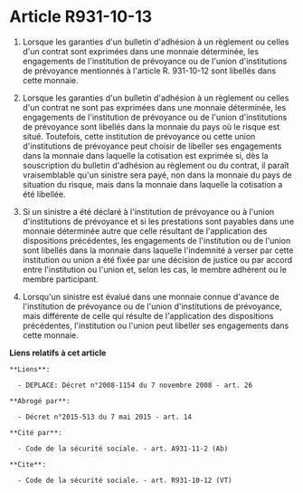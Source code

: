 # Article R931-10-13

1. Lorsque les garanties d'un bulletin d'adhésion à un règlement ou celles d'un contrat sont exprimées dans une monnaie
déterminée, les engagements de l'institution de prévoyance ou de l'union d'institutions de prévoyance mentionnés à l'article
R. 931-10-12 sont libellés dans cette monnaie.

2. Lorsque les garanties d'un bulletin d'adhésion à un règlement ou celles d'un contrat ne sont pas exprimées dans une
monnaie déterminée, les engagements de l'institution de prévoyance ou de l'union d'institutions de prévoyance sont libellés
dans la monnaie du pays où le risque est situé. Toutefois, cette institution de prévoyance ou cette union d'institutions de
prévoyance peut choisir de libeller ses engagements dans la monnaie dans laquelle la cotisation est exprimée si, dès la
souscription du bulletin d'adhésion au règlement ou du contrat, il paraît vraisemblable qu'un sinistre sera payé, non dans la
monnaie du pays de situation du risque, mais dans la monnaie dans laquelle la cotisation a été libellée.

3. Si un sinistre a été déclaré à l'institution de prévoyance ou à l'union d'institutions de prévoyance et si les prestations
sont payables dans une monnaie déterminée autre que celle résultant de l'application des dispositions précédentes, les
engagements de l'institution ou de l'union sont libellés dans la monnaie dans laquelle l'indemnité à verser par cette
institution ou union a été fixée par une décision de justice ou par accord entre l'institution ou l'union et, selon les cas,
le membre adhérent ou le membre participant.

4. Lorsqu'un sinistre est évalué dans une monnaie connue d'avance de l'institution de prévoyance ou de l'union d'institutions
de prévoyance, mais différente de celle qui résulte de l'application des dispositions précédentes, l'institution ou l'union
peut libeller ses engagements dans cette monnaie.

**Liens relatifs à cet article**

	**Liens**:

	  - DEPLACE: Décret n°2008-1154 du 7 novembre 2008 - art. 26

	**Abrogé par**:

	  - Décret n°2015-513 du 7 mai 2015 - art. 14

	**Cité par**:

	  - Code de la sécurité sociale. - art. A931-11-2 (Ab)

	**Cite**:

	  - Code de la sécurité sociale. - art. R931-10-12 (VT)
